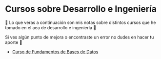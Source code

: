 # Cursos sobre Desarrollo e Ingeniería

🚀 Lo que veras a continuación son mis notas sobre distintos cursos que he tomado en el aea de desarrollo e ingeniería 💚

Si ves algún punto de mejora o encontraste un error no dudes en hacer tu aporte 💚

- [Curso de Fundamentos de Bases de Datos](./basesDeDatos/basesDeDatos.md)

